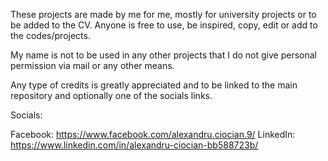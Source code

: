 These projects are made by me for me, mostly for university projects or to be added to the CV. 
Anyone is free to use, be inspired, copy, edit or add to the codes/projects.

My name is not to be used in any other projects that I do not give personal permission via mail or any other means.

Any type of credits is greatly appreciated and to be linked to the main repository and optionally one of the socials links.

Socials:

  Facebook: https://www.facebook.com/alexandru.ciocian.9/
  LinkedIn: https://www.linkedin.com/in/alexandru-ciocian-bb588723b/
